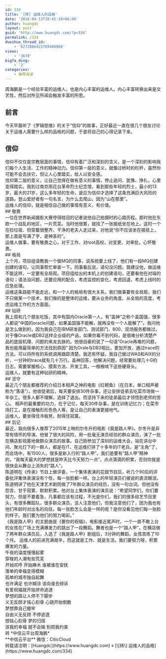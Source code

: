 ```yaml
---
id: 334
title: '[转] 运维人的品格'
date: '2016-04-13T10:45:10+08:00'
author: huangdc
layout: post
guid: 'http://www.huangdc.com/?p=334'
permalink: /334
duoshuo_thread_id:
    - '6272866423769400066'
views:
    - '3670'
bigfa_ding:
    - '2'
categories:
    - 推荐阅读
---
```


周海鹏是一个经验丰富的运维人，也是内心丰富的运维人。内心丰富转换出来是文艺性，然后对所见所闻会触发丰富的所思。

## 前言

今天早晨听了《罗辑思维》的关于“信仰”的故事，正好最近一直在很几个朋友讨论关于运维人需要什么样的品格的问题，于是将自己的心得记录下来。

## 信仰

<section> 信仰不仅仅是宗教层面的事情，信仰有着广泛和深刻的含义，是一个深刻的影响我们每个人生活、工作的精神动力。信仰第一层的意义，就像过桥时的栏杆，虽然你可能不会去扶它，但让人心里踏实，给人以安全感。</section><section> 信仰第二层的意义，让自己觉得在做有意义的事情，停止追问、犹豫、挣扎，心里变得踏实。我到过南京雨花台革命烈士纪念馆，看到那些年轻的烈士，最小的13岁，最大的21岁，这么多年轻的生命，是应为信仰才选择了这条充满巨大风险的道路。登山爱好者有一句名言，为什么去爬山，因为“山在那里”。</section><section></section><section> 运维人的信仰，就是相信自己做的事情有意义，有价值。</section><section><section class="Powered-by-XIUMI V5"><section class=""><section class="">## 敬畏

</section></section></section><section class="Powered-by-XIUMI V5"><section class=""><section class=""><section class="Powered-by-XIUMI V5"><section class=""><section class=""><section> 一位在世界新闻摄影大赛夺得桂冠的记者说他自己拍摄时的心路历程。那时他在东欧一个战乱的地区，一片荒芜。当时他很累，就找了一张报纸坐在地上。这时一个在捡垃圾、但穿戴很整齐、干净的老夫人走过来，对他说“你不应该坐在报纸上，那上面是写满了字，是神圣的”。</section><section></section><section> 运维人做事，要有敬畏之心，对于工作、对root高权、对变更、对审批，心怀敬畏。</section></section></section></section></section></section></section><section class="Powered-by-XIUMI V5"><section class=""><section class="">## 格局

</section></section></section><section class="Powered-by-XIUMI V5"><section class=""><section class=""><section class="Powered-by-XIUMI V5"><section class=""><section class=""><section> 上个月，项目组请教我一个做MQ的同事，说系统要上线了，他们有一段MQ创建创建的语句，让同事帮忙审查一下。同事看后说，语句没问题。我建议他，做运维不能这样，一定要有全局观。项目组给出的本机上的创建语句，还要看他在对端的语句；语法没问题，还要应用的配合，考虑监控的变化，考虑回退，考虑上线时的应急处理。</section><section></section><section> 运维这条路能不能走远，和一个人的格局有很大关系，我们做事要有全局观，我们不只做某一个技术，我们做的是整体的运维，要从业务的角度、从全局的高度，考虑运维工作的方方面面。</section></section></section></section></section></section></section><section class="Powered-by-XIUMI V5"><section class=""><section class="">## 钻研

</section></section></section><section class="Powered-by-XIUMI V5"><section class=""><section class=""><section class="Powered-by-XIUMI V5"><section class=""><section class=""><section> 我上周和几个朋友吃饭，其中有国内Oracle第一人，有“盖神“之称个盖国强，很多人都说“中国的oracle问题，如果盖国强不能解，就再没有一个人能解了”。我问他是怎么做到的，因为我自己在IBM研发部门、测试部门、800、现场服务都做过，对于像Oracle或DB2这样企业级的产品，如果你看不到代码，是很难分析清楚产品的底层机理、问题的来龙去脉的。他很自豪的说了一句话“Oracle再难的问题，我也能用最简单的方法找到原因” 因为Orale与DB2相比，更加开放，通过trace的方法，可以将所有的系统调用跟踪清楚。我还有怀疑，我自己做过WAS和AIX的分析，一分钟的trace就有几十万行。盖神回答，他解决问题，经常要处理几十G的日志，需要掌握核心、摸索方法、开发工具，一根根啃下这些硬骨头。</section><section></section><section> 运维人，就要有这种钻研的精神。</section></section></section></section></section></section></section><section class="Powered-by-XIUMI V5"><section class=""><section class="">## 坚守

</section></section></section><section class="Powered-by-XIUMI V5"><section class=""><section class=""><section class="Powered-by-XIUMI V5"><section class=""><section class=""><section> 最近几个朋友都推荐的介绍日本相声之神的电影《红鳉鱼》（在日本，单口相声被称为“落语”）。他收徒弟后，每天要安排30件杂事，还让安排徒弟去吃菜市场做一年杂工。很多人都不理解，选择了退出。而坚持下来的徒弟最后才领悟到老师的苦心。 相声的最重要的功力，在于记忆，每天30件杂事，是在训练记忆力；在菜市场打工，是在接触形形色色人等，是让自己的表演更接地气。</section><section></section><section> 运维人，要坐得住冷板凳，耐得住寂寞。</section></section></section></section></section></section></section><section class="Powered-by-XIUMI V5"><section class=""><section class="">## 后记

</section><section class=""><section class=""><section class="Powered-by-XIUMI V5"><section class=""><section class=""><section> 最近，我向很多人推荐了2015年上映的尔冬升的电影《我是路人甲》。尔冬升是非常有情怀的导演。他冒了很大的风险，用一批毫无演员经验的群众演员，演了一批在横店影视基地做群众演员的故事。自己刚参加了深圳的运维大会，站在讲台中间、聚光灯下的一群人，都是在IT、在运维打拼了十多年的IT老兵，是“主角”了，而会场中，有1500人，很多是新入行的“路人甲”。我们是要有“路人甲”精神的，“我每天最大的梦想就是昨天比今天努力一点”，点点滴滴的积累，否则你就是很快会从舞台上消失的“路人”。</section><section></section><section> 陈道明在《传承》节目上做评委，一个集体表演的花鼓节目后，听几个90后的评委批评集体表演没有个性，每一张脸都一样。台上的年轻演员们被说的直流眼泪，陈道明讲了他在天津艺术剧院做了7年群众演员的经历，没有一句台词。但他没有怨言、甘于寂寞、默默积累。他对台上集体表演的演员说：“希望同学们，你们要努力，但是不要着急，凡事都应该有过程，不光是你们，我们的很多综艺节目里头，有很多舞蹈队，很多群众演员，没人注意他们，但我注意他们了，因为我也有他们年龄时对出名的向往。每一张脸怎么会是一样的呢？是你没看见他们每一张脸的样子。我们要为他们的努力喝彩。”</section><section></section></section></section></section></section></section></section></section><section class="Powered-by-XIUMI V5"><section class=""><section class=""><section class="Powered-by-XIUMI V5"><section class=""><section class=""><section> 《我是路人甲》的主题曲是《要你的祝福》，电影接近尾声时，一个一直不敢上台的女孩在广场上充满爆发力的跳出了一段舞蹈。舞者也是一个“路人甲”，在横店做了两年群众演员后，入选了《我是路人甲》剧组后，3分钟的舞蹈，女孩苦练了10个月。 运维人的前进充满艰辛，而这就是工作、就是生活。我们要努力呀，积累爆发的力量。 </section><section>午夜的温度慢慢起雾 </section><section>穿梭的人潮有些荒芜 </section><section>开始欢呼 开始麻木 谁被谁在安抚</section><section>落单的幸福变得模糊 </section><section>孤单的城市独自起舞</section><section>也许满足 也许糊涂 该向谁去倾诉</section><section>有爱祝福就开始拼命追逐 </section><section>梦想的路让人停不下脚步</section><section>义无反顾才铭心刻骨 心跳开始倒数</section><section>梦想靠自己握牢 </section><section>自由义无反顾 不停追逐</section><section>想铭心刻骨 梦的归宿</section><section>该我的幸福 就不会输 别把我约束</section><section></section></section></section><section>转 *中信云平台周海鹏*</section><section><section>**中信云平台** 微信：CiticCloud</section></section></section></section></section></section></section>转载请注明：[Huangdc](https://www.huangdc.com) » [\[转\] 运维人的品格](https://www.huangdc.com/334)